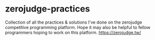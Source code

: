 # zerojudge-practices

Collection of all the practices & solutions I've done on the zerojudge competitive programming platform. Hope it may also be helpful to fellow programmers hoping to work on this platform.
https://zerojudge.tw/
